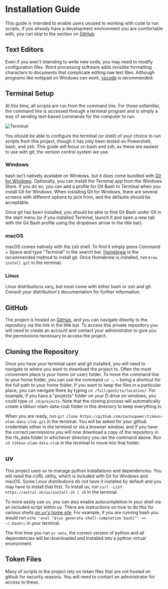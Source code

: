 # Installation Guide

This guide is intended to enable users unused to working with code to run scripts, if you already have a development
environment you are comfortable with, you can skip to the section on [GitHub](#github).

## Text Editors

Even if you aren't intending to write new code, you may need to modify configuration files. Word processing software
adds invisible formatting characters to documents that complicate editing raw text files. Although programs like
notepad on Windows can work, [vscode](https://code.visualstudio.com) is recommended.

## Terminal Setup

At this time, all scripts are run from the command line. For those unfamiliar, the command line is accessed through
a terminal program and is simply a way of sending text-based commands for the computer to run.

![Terminal](img/terminal.png)

You should be able to configure the terminal (or shell) of your choice to run scripts from this project, though it has only
been tested on Powershell, bash, and zsh. This guide will focus on bash and zsh, as these are easiest to use with git, the
version control system we use.

### Windows
bash isn't natively available on Windows, but it does come bundled with [Git for Windows](https://git-scm.com/downloads/win).
Optionally, you can install the Terminal app from the Windows Store. If you do so, you can add a profile for Git Bash to
Terminal when you install Git for Windows. When installing Git for Windows, there are several screens with different options
to pick from, and the defaults should be acceptable.

Once git has been installed, you should be able to find Git Bash under Git in the start menu (or if you installed Terminal,
launch it and open a new tab with the Git Bash profile using the dropdown arrow in the title bar).

### macOS
macOS comes natively with the zsh shell. To find it simply press Command + Space and type "Terminal" in the search bar. 
[Homebrew](https://brew.sh) is the recommended method to install git. Once Homebrew is installed, run `brew install git`
in the terminal.

### Linux
Linux distributions vary, but most come with either bash or zsh and git. Consult your distribution's documentation
for further information.

## GitHub

The project is hosted on [GitHub](https://github.com), and you can navigate directly to the repository via the link
in the title bar. To access this private repository you will need to create an account and contact your administrator to
give you the permissions necessary to access the project.

## Cloning the Repository

Once you have your terminal open and git installed, you will need to navigate to where you want to download the project to.
Often the most convenient place is your home (or user) folder. To move the command line to your home folder, you can use the
command `cd ~`, ~ being a shortcut for the full path to your home folder. If you want to keep the files in a particular
place, you can navigate there by typing `cd /full/path/to/location/`. For example, if you have a "projects" folder on
your D drive on windows, you could type `cd /d/projects`. Note that the cloning process will automatically create a
tikkun-olam-data-club folder in this directory to keep everything in.

When you are ready, run `git clone https://github.com/zachsqueer/tikkun-olam-data-club.git` in the terminal. You will be asked
for your github credentials either in the terminal or via a browser window, and if you have the correct permissions you will
now download a copy of the repository in the rfs_data folder in whichever directory you ran the command above. Run
`cd tikkun-olam-data-club` in the terminal to move into that folder.

## uv

This project uses uv to manage python installations and dependencies. You will need the cURL utility, which
is included with Git for Windows and macOS. Some Linux distributions do not have it installed by default and you 
may have to install that first. To install uv, run `curl -LsSf https://astral.sh/uv/install.sh | sh` in the terminal.

To more easily use uv, you can also enable autocompletion in your shell via an included script within uv. There are instructions
on how to do this for various shells [on uv's home site](https://docs.astral.sh/uv/getting-started/installation/#shell-autocompletion).
For example, if you are running bash you would run `echo 'eval "$(uv generate-shell-completion bash)"' >> ~/.bashrc`
in your terminal.

The first time you run `uv venv`, the correct version of python and all dependencies will be downloaded
and installed into a python virtual environment.

## Token Files

Many of scripts in the project rely on token files that are not hosted on github for security reasons. You will need to
contact an administrator for access to these.
